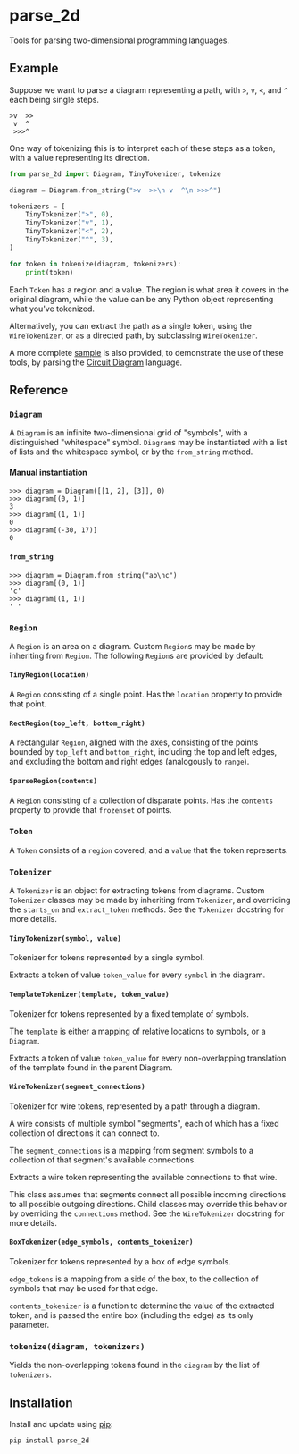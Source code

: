 # parse_2d

Tools for parsing two-dimensional programming languages.

## Example

Suppose we want to parse a diagram representing a path, with `>`, `v`, `<`, and `^` each being single steps.

```
>v  >>
 v  ^
 >>>^
```

One way of tokenizing this is to interpret each of these steps as a token, with a value representing its direction.

```python
from parse_2d import Diagram, TinyTokenizer, tokenize

diagram = Diagram.from_string(">v  >>\n v  ^\n >>>^")

tokenizers = [
    TinyTokenizer(">", 0),
    TinyTokenizer("v", 1),
    TinyTokenizer("<", 2),
    TinyTokenizer("^", 3),
]

for token in tokenize(diagram, tokenizers):
    print(token)
```

Each `Token` has a region and a value. The region is what area it covers in the original diagram, while the value can be any Python object representing what you've tokenized.

Alternatively, you can extract the path as a single token, using the `WireTokenizer`, or as a directed path, by subclassing `WireTokenizer`.

A more complete [sample](https://github.com/madman-bob/python-parse-2d/tree/master/samples/circuit_diagram) is also provided, to demonstrate the use of these tools, by parsing the [Circuit Diagram](https://esolangs.org/wiki/Circuit_Diagram) language.

## Reference

### `Diagram`

A `Diagram` is an infinite two-dimensional grid of "symbols", with a distinguished "whitespace" symbol. `Diagram`s may be instantiated with a list of lists and the whitespace symbol, or by the `from_string` method.

#### Manual instantiation

```pycon
>>> diagram = Diagram([[1, 2], [3]], 0)
>>> diagram[(0, 1)]
3
>>> diagram[(1, 1)]
0
>>> diagram[(-30, 17)]
0
```

#### `from_string`

```pycon
>>> diagram = Diagram.from_string("ab\nc")
>>> diagram[(0, 1)]
'c'
>>> diagram[(1, 1)]
' '
```

### `Region`

A `Region` is an area on a diagram. Custom `Region`s may be made by inheriting from `Region`. The following `Region`s are provided by default:

#### `TinyRegion(location)`

A `Region` consisting of a single point. Has the `location` property to provide that point.

#### `RectRegion(top_left, bottom_right)`

A rectangular `Region`, aligned with the axes, consisting of the points bounded by `top_left` and `bottom_right`, including the top and left edges, and excluding the bottom and right edges (analogously to `range`).

#### `SparseRegion(contents)`

A `Region` consisting of a collection of disparate points. Has the `contents` property to provide that `frozenset` of points.

### `Token`

A `Token` consists of a `region` covered, and a `value` that the token represents.

### `Tokenizer`

A `Tokenizer` is an object for extracting tokens from diagrams. Custom `Tokenizer` classes may be made by inheriting from `Tokenizer`, and overriding the `starts_on` and `extract_token` methods. See the `Tokenizer` docstring for more details.

#### `TinyTokenizer(symbol, value)`

Tokenizer for tokens represented by a single symbol.

Extracts a token of value `token_value` for every `symbol` in the diagram.

#### `TemplateTokenizer(template, token_value)`

Tokenizer for tokens represented by a fixed template of symbols.

The `template` is either a mapping of relative locations to symbols, or a `Diagram`.

Extracts a token of value `token_value` for every non-overlapping translation of the template found in the parent Diagram.

#### `WireTokenizer(segment_connections)`

Tokenizer for wire tokens, represented by a path through a diagram.

A wire consists of multiple symbol "segments", each of which has a fixed collection of directions it can connect to.

The `segment_connections` is a mapping from segment symbols to a collection of that segment's available connections.

Extracts a wire token representing the available connections to that wire.

This class assumes that segments connect all possible incoming directions to all possible outgoing directions. Child classes may override this behavior by overriding the `connections` method. See the `WireTokenizer` docstring for more details.

#### `BoxTokenizer(edge_symbols, contents_tokenizer)`

Tokenizer for tokens represented by a box of edge symbols.

`edge_tokens` is a mapping from a side of the box, to the collection of symbols that may be used for that edge.

`contents_tokenizer` is a function to determine the value of the extracted token, and is passed the entire box (including the edge) as its only parameter.

### `tokenize(diagram, tokenizers)`

Yields the non-overlapping tokens found in the `diagram` by the list of `tokenizers`.

## Installation

Install and update using [pip](https://pip.pypa.io/en/stable/):

```bash
pip install parse_2d
```
